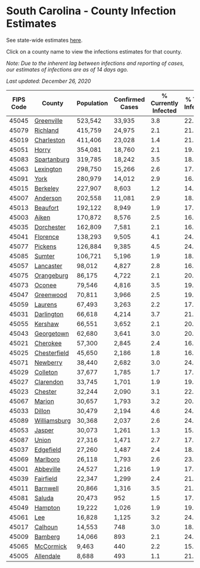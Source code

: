 # South Carolina - County Infection Estimates

See state-wide estimates [here](/infections/us-sc).

Click on a county name to view the infections estimates for that county.

*Note: Due to the inherent lag between infections and reporting of cases, our estimates of infections are as of 14 days ago.*

*Last updated: December 26, 2020*

|   FIPS Code |                       County |   Population |   Confirmed Cases |   % Currently Infected |   % Total Infected |
|-------------|------------------------------|--------------|-------------------|------------------------|--------------------|
|       45045 |     [Greenville](greenville) |      523,542 |            33,935 |                    3.8 |               22.3 |
|       45079 |         [Richland](richland) |      415,759 |            24,975 |                    2.1 |               21.8 |
|       45019 |     [Charleston](charleston) |      411,406 |            23,028 |                    1.4 |               21.7 |
|       45051 |               [Horry](horry) |      354,081 |            18,760 |                    2.1 |               19.4 |
|       45083 |   [Spartanburg](spartanburg) |      319,785 |            18,242 |                    3.5 |               18.8 |
|       45063 |       [Lexington](lexington) |      298,750 |            15,266 |                    2.6 |               17.8 |
|       45091 |                 [York](york) |      280,979 |            14,012 |                    2.9 |               16.7 |
|       45015 |         [Berkeley](berkeley) |      227,907 |             8,603 |                    1.2 |               14.2 |
|       45007 |         [Anderson](anderson) |      202,558 |            11,081 |                    2.9 |               18.1 |
|       45013 |         [Beaufort](beaufort) |      192,122 |             8,949 |                    1.9 |               17.3 |
|       45003 |               [Aiken](aiken) |      170,872 |             8,576 |                    2.5 |               16.5 |
|       45035 |     [Dorchester](dorchester) |      162,809 |             7,581 |                    2.1 |               16.8 |
|       45041 |         [Florence](florence) |      138,293 |             9,505 |                    4.1 |               24.0 |
|       45077 |           [Pickens](pickens) |      126,884 |             9,385 |                    4.5 |               24.0 |
|       45085 |             [Sumter](sumter) |      106,721 |             5,196 |                    1.9 |               18.4 |
|       45057 |       [Lancaster](lancaster) |       98,012 |             4,827 |                    2.8 |               16.6 |
|       45075 |     [Orangeburg](orangeburg) |       86,175 |             4,722 |                    2.1 |               20.6 |
|       45073 |             [Oconee](oconee) |       79,546 |             4,816 |                    3.5 |               19.4 |
|       45047 |       [Greenwood](greenwood) |       70,811 |             3,966 |                    2.5 |               19.8 |
|       45059 |           [Laurens](laurens) |       67,493 |             3,263 |                    2.2 |               17.2 |
|       45031 |     [Darlington](darlington) |       66,618 |             4,214 |                    3.7 |               21.7 |
|       45055 |           [Kershaw](kershaw) |       66,551 |             3,652 |                    2.1 |               20.7 |
|       45043 |     [Georgetown](georgetown) |       62,680 |             3,641 |                    3.0 |               20.7 |
|       45021 |         [Cherokee](cherokee) |       57,300 |             2,845 |                    2.4 |               16.4 |
|       45025 | [Chesterfield](chesterfield) |       45,650 |             2,186 |                    1.8 |               16.9 |
|       45071 |         [Newberry](newberry) |       38,440 |             2,682 |                    3.0 |               24.0 |
|       45029 |         [Colleton](colleton) |       37,677 |             1,785 |                    1.7 |               17.3 |
|       45027 |       [Clarendon](clarendon) |       33,745 |             1,701 |                    1.9 |               19.7 |
|       45023 |           [Chester](chester) |       32,244 |             2,090 |                    3.1 |               22.4 |
|       45067 |             [Marion](marion) |       30,657 |             1,793 |                    3.2 |               20.1 |
|       45033 |             [Dillon](dillon) |       30,479 |             2,194 |                    4.6 |               24.4 |
|       45089 | [Williamsburg](williamsburg) |       30,368 |             2,037 |                    2.6 |               24.8 |
|       45053 |             [Jasper](jasper) |       30,073 |             1,261 |                    1.3 |               15.4 |
|       45087 |               [Union](union) |       27,316 |             1,471 |                    2.7 |               17.9 |
|       45037 |       [Edgefield](edgefield) |       27,260 |             1,487 |                    2.4 |               18.4 |
|       45069 |         [Marlboro](marlboro) |       26,118 |             1,793 |                    2.6 |               23.6 |
|       45001 |       [Abbeville](abbeville) |       24,527 |             1,216 |                    1.9 |               17.1 |
|       45039 |       [Fairfield](fairfield) |       22,347 |             1,299 |                    2.4 |               21.1 |
|       45011 |         [Barnwell](barnwell) |       20,866 |             1,316 |                    3.5 |               21.5 |
|       45081 |             [Saluda](saluda) |       20,473 |               952 |                    1.5 |               17.4 |
|       45049 |           [Hampton](hampton) |       19,222 |             1,026 |                    1.9 |               19.3 |
|       45061 |                   [Lee](lee) |       16,828 |             1,125 |                    3.2 |               24.7 |
|       45017 |           [Calhoun](calhoun) |       14,553 |               748 |                    3.0 |               18.9 |
|       45009 |           [Bamberg](bamberg) |       14,066 |               893 |                    2.1 |               24.2 |
|       45065 |       [McCormick](mccormick) |        9,463 |               440 |                    2.2 |               15.9 |
|       45005 |       [Allendale](allendale) |        8,688 |               493 |                    1.1 |               21.2 |